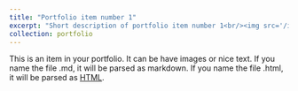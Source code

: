 ```yaml
---
title: "Portfolio item number 1"
excerpt: "Short description of portfolio item number 1<br/><img src='/images/500x300.png'>"
collection: portfolio
---
```


This is an item in your portfolio. It can be have images or nice text. If you name the file .md, it will be parsed as markdown. If you name the file .html, it will be parsed as [HTML](./map.html). 


<!-- ---
title: "See these meaningful Icon"
excerpt: "Each icon means a city or place I have spend several times on <br/><img src='/images/500x300.png'>" 
collection: portfolio
---
Each icon means a city or place I have spend several times on, both city and landmarks. See the map [here](./map.html){:target="_blank" rel="noopener"}
 -->
